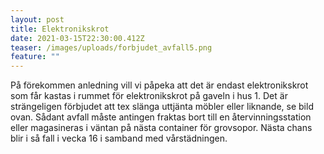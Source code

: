 ```yaml
---
layout: post
title: Elektronikskrot
date: 2021-03-15T22:30:00.412Z
teaser: /images/uploads/forbjudet_avfall5.png
feature: ""
---
```

På förekommen anledning vill vi påpeka att det är endast elektronikskrot som får kastas i rummet för elektronikskrot på gaveln i hus 1. Det är strängeligen förbjudet att tex slänga uttjänta möbler eller liknande, se bild ovan. Sådant avfall måste antingen fraktas bort till en återvinningsstation eller magasineras i väntan på nästa container för grovsopor. Nästa chans blir i så fall i vecka 16 i samband med vårstädningen.